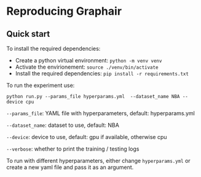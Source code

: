 # Reproducing Graphair

## Quick start

To install the required dependencies:
- Create a python virtual environment: `python -m venv venv`
- Activate the envirionement: `source ./venv/bin/activate`
- Install the required dependencies: `pip install -r requirements.txt`

To run the experiment use:
```
python run.py --params_file hyperparams.yml  --dataset_name NBA --device cpu
```
`--params_file`: YAML file with hyperparameters, default: hyperparams.yml

`--dataset_name`: dataset to use, default: NBA

`--device`: device to use, default: gpu if available, otherwise cpu

`--verbose`: whether to print the training / testing logs

To run with different hyperparameters, either change `hyperparams.yml` or create a new yaml file and pass it as an argument.
